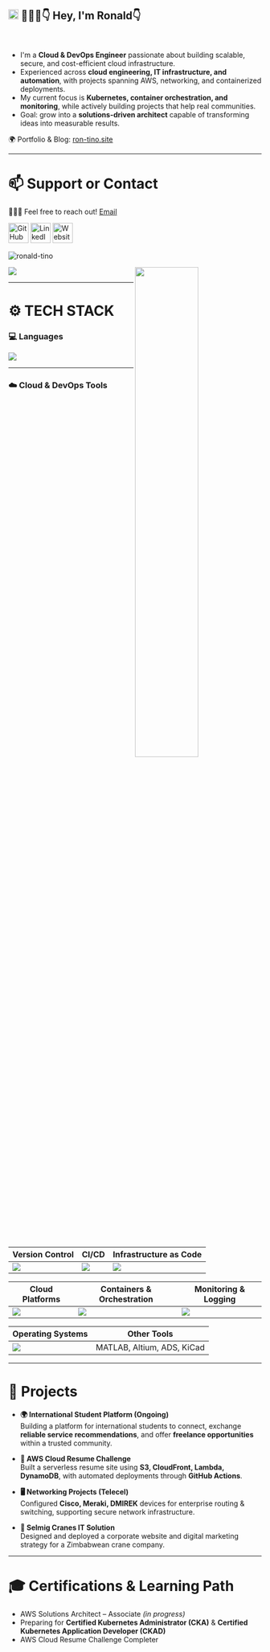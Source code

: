 ## <img src="https://raw.githubusercontent.com/nakulbhati/nakulbhati/master/contain/Hi.gif" width="20px"> 💁🏻‍♂️👇 Hey, I'm Ronald👇</h2>
<br/>

- I'm a **Cloud & DevOps Engineer** passionate about building scalable, secure, and cost-efficient cloud infrastructure.  
- Experienced across **cloud engineering, IT infrastructure, and automation**, with projects spanning AWS, networking, and containerized deployments.  
- My current focus is **Kubernetes, container orchestration, and monitoring**, while actively building projects that help real communities.  
- Goal: grow into a **solutions-driven architect** capable of transforming ideas into measurable results.  

🌍 Portfolio & Blog: [ron-tino.site](https://ron-tino.site)  

---

# 📫 Support or Contact  

👨🏻‍💻 Feel free to reach out! [Email](mailto:tinomukuya1@gmail.com)  

<a href="https://github.com/ronald-tino" target="_blank"><img src="https://skillicons.dev/icons?i=github" alt="GitHub" width="40"></a>
<a href="https://linkedin.com/in/ronald-tino-027a6122b" target="_blank"><img src="https://skillicons.dev/icons?i=linkedin" alt="LinkedIn" width="40"></a>
<a href="https://www.ron-tino.site" target="_blank"><img src="https://skillicons.dev/icons?i=wordpress" alt="Website" width="40"></a>

<p align="left"> <img src="https://komarev.com/ghpvc/?username=ronald-tino&color=brightgreen" alt="ronald-tino" /> </p>
<p align="left"><img width="50%" src="https://github-readme-stats.vercel.app/api?username=ronald-tino&show_icons=true&theme=monokai&count_private=true" <p align="right"><img src="https://github-readme-stats.vercel.app/api/top-langs/?username=ronald-tino&theme=merko&layout=compact&hide_langs_below=1" /></p>

---

# ⚙️ TECH STACK  

### 💻 Languages  
<p>
  <img src="https://skillicons.dev/icons?i=python,bash,js,html" />
</p>

---

### ☁️ Cloud & DevOps Tools  
| Version Control                | CI/CD                                | Infrastructure as Code                    |
|--------------------------------|--------------------------------------|--------------------------------------------|
| <img src="https://skillicons.dev/icons?i=github,gitlab" /> | <img src="https://skillicons.dev/icons?i=githubactions,jenkins" /> | <img src="https://skillicons.dev/icons?i=terraform,ansible" /> |

| Cloud Platforms                | Containers & Orchestration           | Monitoring & Logging                       |
|--------------------------------|--------------------------------------|--------------------------------------------|
| <img src="https://skillicons.dev/icons?i=aws,azure,gcp" /> | <img src="https://skillicons.dev/icons?i=docker,kubernetes" /> | <img src="https://skillicons.dev/icons?i=prometheus,grafana" /> |

| Operating Systems              | Other Tools                          |  
|--------------------------------|--------------------------------------|
| <img src="https://skillicons.dev/icons?i=ubuntu,windows" /> | MATLAB, Altium, ADS, KiCad |  

---

# 🚀 Projects  

- **🌍 International Student Platform (Ongoing)**  
  Building a platform for international students to connect, exchange **reliable service recommendations**, and offer **freelance opportunities** within a trusted community.  

- **📜 AWS Cloud Resume Challenge**  
  Built a serverless resume site using **S3, CloudFront, Lambda, DynamoDB**, with automated deployments through **GitHub Actions**.  

- **🖥️ Networking Projects (Telecel)**  
  Configured **Cisco, Meraki, DMIREK** devices for enterprise routing & switching, supporting secure network infrastructure.  

- **💼 Selmig Cranes IT Solution**  
  Designed and deployed a corporate website and digital marketing strategy for a Zimbabwean crane company.  

---

# 🎓 Certifications & Learning Path  

- AWS Solutions Architect – Associate *(in progress)*  
- Preparing for **Certified Kubernetes Administrator (CKA)** & **Certified Kubernetes Application Developer (CKAD)**  
- AWS Cloud Resume Challenge Completer  
